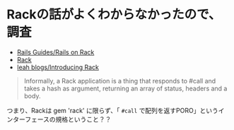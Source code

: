# Rackの話がよくわからなかったので、調査

- [Rails Guides/Rails on Rack](https://railsguides.jp/rails_on_rack.html)
- [Rack](https://rack.github.io/)
- [leah blogs/Introducing Rack](http://leahneukirchen.org/blog/archive/2007/02/introducing-rack.html)

> Informally, a Rack application is a thing that responds to #call and takes a hash as argument, returning an array of status, headers and a body.

つまり、Rackは gem 'rack' に限らず、「 `#call` で配列を返すPORO」というインターフェースの規格ということ？？
